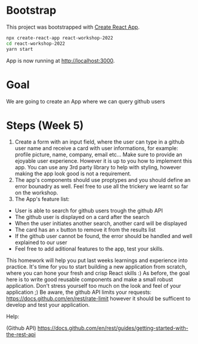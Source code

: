 # Bootstrap

This project was bootstrapped with [Create React App](https://github.com/facebook/create-react-app).

```sh
npx create-react-app react-workshop-2022
cd react-workshop-2022
yarn start
```
App is now running at [http://localhost:3000](http://localhost:3000).

# Goal

We are going to create an App where we can query github users

# Steps (Week 5)

1. Create a form with an input field, where the user can type in a github user name and receive a card with user informations, for example: profile picture, name, company, email etc...
Make sure to provide an ejoyable user experience. However it is up to you how to implement this app. You can use any 3rd party library to help with styling, however making the app look good is not a requirement.
2. The app's components should use proptypes and you should define an error bounadry as well. Feel free to use all the trickery we learnt so far on the workshop.
3. The App's feature list:
  - User is able to search for github users trough the github API
  - The github user is displayed on a card after the search
  - When the user initiates another search, another card will be displayed
  - The card has an `x` button to remove it from the results list
  - If the github user cannot be found, the error should be handled and well explained to our user
  - Feel free to add aditional features to the app, test your skills.

This homework will help you put last weeks learnings and experience into practice. It's time for you to start building a new application from scratch, where you can hone your fresh and crisp React skills :) As before, the goal here is to write good reusable components and make a small robust application. Don't stress yourself too much on the look and feel of your application ;)
Be aware, the github API limits your requests: https://docs.github.com/en/rest/rate-limit however it should be sufficent to develop and test your application.

Help:

(Github API)
https://docs.github.com/en/rest/guides/getting-started-with-the-rest-api

